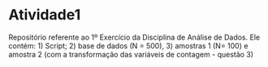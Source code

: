 # Atividade1
Repositório referente ao 1º Exercício da Disciplina de Análise de Dados. Ele contém: 1) Script; 2) base de dados (N = 500), 3) amostras 1 (N= 100) e amostra 2 (com a transformação das variáveis de contagem - questão 3)
